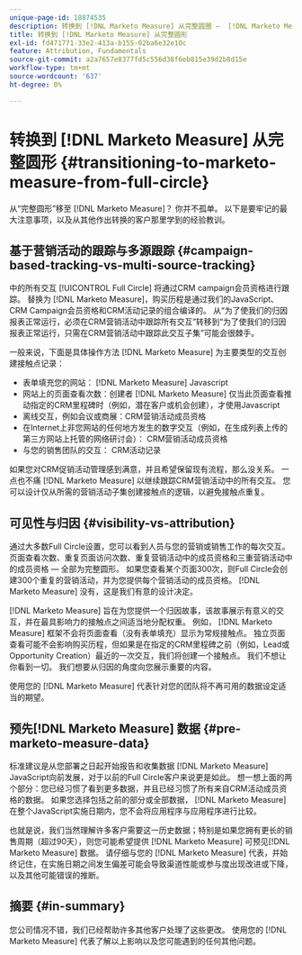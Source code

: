 ```yaml
---
unique-page-id: 18874535
description: 转换到 [!DNL Marketo Measure] 从完整圆圈 —  [!DNL Marketo Measure]  — 产品文档
title: 转换到 [!DNL Marketo Measure] 从完整圆形
exl-id: fd471771-33e2-413a-b155-02ba6e32e10c
feature: Attribution, Fundamentals
source-git-commit: a2a7657e8377fd5c556d38f6eb815e39d2b8d15e
workflow-type: tm+mt
source-wordcount: '637'
ht-degree: 0%

---
```


# 转换到 [!DNL Marketo Measure] 从完整圆形 {#transitioning-to-marketo-measure-from-full-circle}

从“完整圆形”移至 [!DNL Marketo Measure]？ 你并不孤单。 以下是要牢记的最大注意事项，以及从其他作出转换的客户那里学到的经验教训。

## 基于营销活动的跟踪与多源跟踪 {#campaign-based-tracking-vs-multi-source-tracking}

中的所有交互 [!UICONTROL Full Circle] 将通过CRM campaign会员资格进行跟踪。 替换为 [!DNL Marketo Measure]，购买历程是通过我们的JavaScript、CRM Campaign会员资格和CRM活动记录的组合编译的。 从“为了使我们的归因报表正常运行，必须在CRM营销活动中跟踪所有交互”转移到“为了使我们的归因报表正常运行，只需在CRM营销活动中跟踪此交互子集”可能会很棘手。

一般来说，下面是具体操作方法 [!DNL Marketo Measure] 为主要类型的交互创建接触点记录：

* 表单填充您的网站： [!DNL Marketo Measure] Javascript
* 网站上的页面查看次数：创建者 [!DNL Marketo Measure] 仅当此页面查看推动指定的CRM里程碑时（例如，潜在客户或机会创建），才使用Javascript
* 离线交互，例如会议或商展：CRM营销活动成员资格
* 在Internet上非您网站的任何地方发生的数字交互（例如，在生成列表上传的第三方网站上托管的网络研讨会）： CRM营销活动成员资格
* 与您的销售团队的交互： CRM活动记录

如果您对CRM促销活动管理感到满意，并且希望保留现有流程，那么没关系。 一点也不痛 [!DNL Marketo Measure] 以继续跟踪CRM营销活动中的所有交互。 您可以设计仅从所需的营销活动子集创建接触点的逻辑，以避免接触点重复。

## 可见性与归因 {#visibility-vs-attribution}

通过大多数Full Circle设置，您可以看到人员与您的营销或销售工作的每次交互。 页面查看次数、重复页面访问次数、重复营销活动中的成员资格和三重营销活动中的成员资格 — 全部为完整圆形。 如果您查看某个页面300次，则Full Circle会创建300个重复的营销活动，并为您提供每个营销活动的成员资格。 [!DNL Marketo Measure] 没有，这是我们有意的设计决定。

[!DNL Marketo Measure] 旨在为您提供一个归因故事，该故事展示有意义的交互，并在最具影响力的接触点之间适当地分配权重。 例如， [!DNL Marketo Measure] 框架不会将页面查看（没有表单填充）显示为常规接触点。 独立页面查看可能不会影响购买历程，但如果是在指定的CRM里程碑之前（例如，Lead或Opportunity Creation）最近的一次交互，我们将创建一个接触点。 我们不想让你看到一切。 我们想要从归因的角度向您展示重要的内容。

使用您的 [!DNL Marketo Measure] 代表针对您的团队将不再可用的数据设定适当的期望。

## 预先[!DNL Marketo Measure] 数据 {#pre-marketo-measure-data}

标准建议是从您部署之日起开始报告和收集数据 [!DNL Marketo Measure] JavaScript向前发展，对于以前的Full Circle客户来说更是如此。 想一想上面的两个部分：您已经习惯了看到更多数据，并且已经习惯了所有来自CRM活动成员资格的数据。 如果您选择包括之前的部分或全部数据， [!DNL Marketo Measure] 在整个JavaScript实施日期内，您不会将应用程序与应用程序进行比较。

也就是说，我们当然理解许多客户需要这一历史数据；特别是如果您拥有更长的销售周期（超过90天），则您可能希望提供 [!DNL Marketo Measure] 可预见[!DNL Marketo Measure] 数据。 请仔细与您的 [!DNL Marketo Measure] 代表，并始终记住，在实施日期之间发生偏差可能会导致渠道性能或参与度出现改进或下降，以及其他可能错误的推断。

## 摘要 {#in-summary}

您公司情况不错，我们已经帮助许多其他客户处理了这些更改。 使用您的 [!DNL Marketo Measure] 代表了解以上影响以及您可能遇到的任何其他问题。
